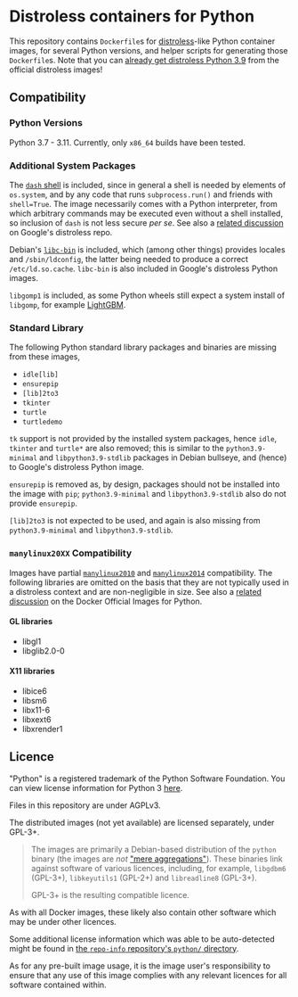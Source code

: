 # Distroless containers for Python

This repository contains `Dockerfile`s for [distroless][distroless]-like Python container images, for several Python versions, and helper scripts for generating those `Dockerfile`s.
Note that you can [already get distroless Python 3.9][distroless-python3] from the official distroless images!

## Compatibility

### Python Versions

Python 3.7 - 3.11.
Currently, only `x86_64` builds have been tested.

### Additional System Packages

The [`dash` shell][dash-bullseye] is included, since in general a shell is needed by elements of `os.system`, and by any code that runs `subprocess.run()` and friends with `shell=True`.
The image necessarily comes with a Python interpreter, from which arbitrary commands may be executed even without a shell installed, so inclusion of `dash` is not less secure _per se_.
See also a [related discussion][distroless-python-shell] on Google's distroless repo.

Debian's [`libc-bin`][libc-bin-bullseye] is included, which (among other things) provides locales and `/sbin/ldconfig`, the latter being needed to produce a correct `/etc/ld.so.cache`.
`libc-bin` is also included in Google's distroless Python images.

`libgomp1` is included, as some Python wheels still expect a system install of `libgomp`, for example [LightGBM][lightgbm-libgomp].

### Standard Library

The following Python standard library packages and binaries are missing from these images,

* `idle[lib]`
* `ensurepip`
* `[lib]2to3`
* `tkinter`
* `turtle`
* `turtledemo`

`tk` support is not provided by the installed system packages, hence `idle`, `tkinter` and `turtle*` are also removed;
this is similar to the `python3.9-minimal` and `libpython3.9-stdlib` packages in Debian bullseye, and (hence) to Google's distroless Python image.

`ensurepip` is removed as, by design, packages should not be installed into the image with `pip`;
`python3.9-minimal` and `libpython3.9-stdlib` also do not provide `ensurepip`.

`[lib]2to3` is not expected to be used, and again is also missing from `python3.9-minimal` and `libpython3.9-stdlib`.

### `manylinux20XX` Compatibility

Images have partial [`manylinux2010`][manylinux2010-policy] and [`manylinux2014`][manylinux2014-policy] compatibility.
The following libraries are omitted on the basis that they are not typically used in a distroless context and are non-negligible in size.
See also a [related discussion][docker-official-python-manylinux] on the Docker Official Images for Python.

#### GL libraries

* libgl1
* libglib2.0-0

#### X11 libraries

* libice6
* libsm6
* libx11-6
* libxext6
* libxrender1

## Licence

"Python" is a registered trademark of the Python Software Foundation.
You can view license information for Python 3 [here][py3-licence].

Files in this repository are under AGPLv3.

The distributed images (not yet available) are licensed separately, under GPL-3+.

> The images are primarily a Debian-based distribution of the `python` binary (the images are _not_ ["mere aggregations"][mere-aggregate]).
> These binaries link against software of various licences, including, for example, `libgdbm6` (GPL-3+), `libkeyutils1` (GPL-2+) and `libreadline8` (GPL-3+).
>
> GPL-3+ is the resulting compatible licence.

As with all Docker images, these likely also contain other software which may be under other licences.

Some additional license information which was able to be auto-detected might be found in [the `repo-info` repository's `python/` directory][docker-python-repoinfo].

As for any pre-built image usage, it is the image user's responsibility to ensure that any use of this image complies with any relevant licences for all software contained within.

[distroless]: https://github.com/GoogleContainerTools/distroless
[distroless-python3]: https://github.com/GoogleContainerTools/distroless/tree/main/experimental/python3
[dash-bullseye]: https://packages.debian.org/bullseye/dash
[distroless-python-shell]: https://github.com/GoogleContainerTools/distroless/issues/601
[libc-bin-bullseye]: https://packages.debian.org/bullseye/libc-bin
[lightgbm-libgomp]: https://github.com/microsoft/LightGBM/issues/4484
[manylinux2010-policy]: https://peps.python.org/pep-0571/#the-manylinux2010-policy
[manylinux2014-policy]: https://peps.python.org/pep-0599/#the-manylinux2014-policy
[docker-official-python-manylinux]: https://github.com/docker-library/python/issues/750
[py3-licence]: https://docs.python.org/3/license.html
[mere-aggregate]: https://www.gnu.org/licenses/gpl-faq.en.html#MereAggregation
[docker-python-repoinfo]: https://github.com/docker-library/repo-info/tree/master/repos/python
